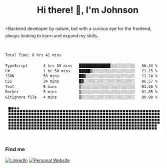 <div id="user-content-toc">
  <ul align="center">
    <summary><h1 style="display: inline-block">Hi there! 👋, I'm Johnson</h1></summary>
  </ul>
</div>

⚡Backend developer by nature, but with a curious eye for the frontend, always looking to learn and expand my skills.

<br>


<!--START_SECTION:waka-->

```txt
Total Time: 8 hrs 41 mins

TypeScript       4 hrs 55 mins   ██████████████░░░░░░░░░░░   56.44 %
C#               1 hr 50 mins    █████▒░░░░░░░░░░░░░░░░░░░   21.15 %
JSON             58 mins         ██▓░░░░░░░░░░░░░░░░░░░░░░   11.14 %
CSS              34 mins         █▓░░░░░░░░░░░░░░░░░░░░░░░   06.57 %
Text             8 mins          ▒░░░░░░░░░░░░░░░░░░░░░░░░   01.56 %
Docker           5 mins          ▒░░░░░░░░░░░░░░░░░░░░░░░░   01.05 %
GitIgnore file   4 mins          ▒░░░░░░░░░░░░░░░░░░░░░░░░   00.90 %
```

<!--END_SECTION:waka-->


<img  src="https://github.com/1999AZZAR/1999AZZAR/blob/main/resources/img/grid-snake.svg"
       alt="snake" /></a>

### Find me
<a href="https://www.linkedin.com/in/dusabe-johnson" target="_blank"><img src="https://img.shields.io/badge/LinkedIn-%230077B5.svg?&style=flat&logo=linkedin&logoColor=white" alt="LinkedIn"></a>
‎‎ [![Personal Website](https://img.shields.io/badge/visit-Johnson.rw-blue)](https://johnson.rw/)
